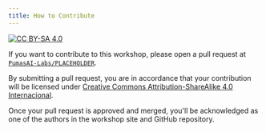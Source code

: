 ```yaml
---
title: How to Contribute 
---
```


[![CC BY-SA 4.0](https://img.shields.io/badge/License-CC%20BY--SA%204.0-lightgrey.svg)](http://creativecommons.org/licenses/by-sa/4.0/)

If you want to contribute to this workshop,
please open a pull request at [`PumasAI-Labs/PLACEHOLDER`](https://github.com/PumasAI-Labs/PLACEHOLDER).

By submitting a pull request,
you are in accordance that your contribution will be licensed under [Creative Commons Attribution-ShareAlike 4.0 Internacional](http://creativecommons.org/licenses/by-sa/4.0/).

Once your pull request is approved and merged,
you'll be acknowledged as one of the authors in the workshop site and GitHub repository.
